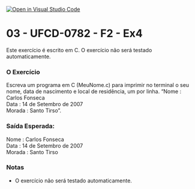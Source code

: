 [![Open in Visual Studio Code](https://classroom.github.com/assets/open-in-vscode-c66648af7eb3fe8bc4f294546bfd86ef473780cde1dea487d3c4ff354943c9ae.svg)](https://classroom.github.com/online_ide?assignment_repo_id=9832393&assignment_repo_type=AssignmentRepo)
# 03 - UFCD-0782 - F2 - Ex4
Este exercício é escrito em C. O exercício não será testado automaticamente.

### O Exercício
Escreva um programa em C (MeuNome.c) para imprimir no terminal o seu nome, data de
nascimento e local de residência, um por linha.
“Nome : Carlos Fonseca  
Data : 14 de Setembro de 2007  
Morada : Santo Tirso”.   

### Saída Esperada:
   
Nome : Carlos Fonseca  
Data : 14 de Setembro de 2007  
Morada : Santo Tirso  


### Notas
- O exercício não será testado automaticamente.


